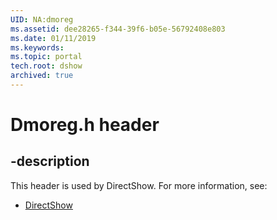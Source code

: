 ```yaml
---
UID: NA:dmoreg
ms.assetid: dee28265-f344-39f6-b05e-56792408e803
ms.date: 01/11/2019
ms.keywords: 
ms.topic: portal
tech.root: dshow
archived: true
---
```


# Dmoreg.h header


## -description


This header is used by DirectShow. For more information, see:

- [DirectShow](../_dshow/index.md)

